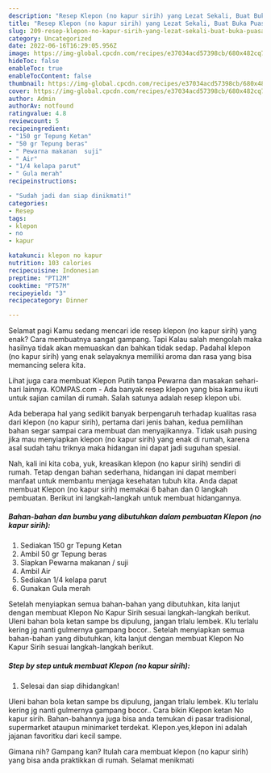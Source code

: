 ```yaml
---
description: "Resep Klepon (no kapur sirih) yang Lezat Sekali, Buat Buka Puasa Lezat"
title: "Resep Klepon (no kapur sirih) yang Lezat Sekali, Buat Buka Puasa Lezat"
slug: 209-resep-klepon-no-kapur-sirih-yang-lezat-sekali-buat-buka-puasa-lezat
category: Uncategorized
date: 2022-06-16T16:29:05.956Z
image: https://img-global.cpcdn.com/recipes/e37034acd57398cb/680x482cq70/klepon-no-kapur-sirih-foto-resep-utama.jpg
hideToc: false
enableToc: true
enableTocContent: false
thumbnail: https://img-global.cpcdn.com/recipes/e37034acd57398cb/680x482cq70/klepon-no-kapur-sirih-foto-resep-utama.jpg
cover: https://img-global.cpcdn.com/recipes/e37034acd57398cb/680x482cq70/klepon-no-kapur-sirih-foto-resep-utama.jpg
author: Admin
authorAv: notfound
ratingvalue: 4.8
reviewcount: 5
recipeingredient:
- "150 gr Tepung Ketan"
- "50 gr Tepung beras"
- " Pewarna makanan  suji"
- " Air"
- "1/4 kelapa parut"
- " Gula merah"
recipeinstructions:

- "Sudah jadi dan siap dinikmati!"
categories:
- Resep
tags:
- klepon
- no
- kapur

katakunci: klepon no kapur 
nutrition: 103 calories
recipecuisine: Indonesian
preptime: "PT12M"
cooktime: "PT57M"
recipeyield: "3"
recipecategory: Dinner

---
```



Selamat pagi Kamu sedang mencari ide resep klepon (no kapur sirih) yang enak? Cara membuatnya sangat gampang. Tapi Kalau salah mengolah maka hasilnya tidak akan memuaskan dan bahkan tidak sedap. Padahal klepon (no kapur sirih) yang enak selayaknya memiliki aroma dan rasa yang bisa memancing selera kita.


Lihat juga cara membuat Klepon Putih tanpa Pewarna dan masakan sehari-hari lainnya. KOMPAS.com - Ada banyak resep klepon yang bisa kamu ikuti untuk sajian camilan di rumah. Salah satunya adalah resep klepon ubi.

Ada beberapa hal yang sedikit banyak berpengaruh terhadap kualitas rasa dari klepon (no kapur sirih), pertama dari jenis bahan, kedua pemilihan bahan segar sampai cara membuat dan menyajikannya. Tidak usah pusing jika mau menyiapkan klepon (no kapur sirih) yang enak di rumah, karena asal sudah tahu triknya maka hidangan ini dapat jadi suguhan spesial.


Nah, kali ini kita coba, yuk, kreasikan klepon (no kapur sirih) sendiri di rumah. Tetap dengan bahan sederhana, hidangan ini dapat memberi manfaat untuk membantu menjaga kesehatan tubuh kita. Anda dapat membuat Klepon (no kapur sirih) memakai 6 bahan dan 0 langkah pembuatan. Berikut ini langkah-langkah untuk membuat hidangannya.

<!--inarticleads1-->

##### Bahan-bahan dan bumbu yang dibutuhkan dalam pembuatan Klepon (no kapur sirih):

1. Sediakan 150 gr Tepung Ketan
1. Ambil 50 gr Tepung beras
1. Siapkan  Pewarna makanan / suji
1. Ambil  Air
1. Sediakan 1/4 kelapa parut
1. Gunakan  Gula merah


Setelah menyiapkan semua bahan-bahan yang dibutuhkan, kita lanjut dengan membuat Klepon No Kapur Sirih sesuai langkah-langkah berikut. Uleni bahan bola ketan sampe bs dipulung, jangan trlalu lembek. Klu terlalu kering jg nanti gulmernya gampang bocor.. Setelah menyiapkan semua bahan-bahan yang dibutuhkan, kita lanjut dengan membuat Klepon No Kapur Sirih sesuai langkah-langkah berikut. 

<!--inarticleads2-->

##### Step by step untuk membuat Klepon (no kapur sirih):


1. Selesai dan siap dihidangkan!

Uleni bahan bola ketan sampe bs dipulung, jangan trlalu lembek. Klu terlalu kering jg nanti gulmernya gampang bocor.. Cara bikin Klepon ketan No kapur sirih. Bahan-bahannya juga bisa anda temukan di pasar tradisional, supermarket ataupun minimarket terdekat. Klepon.yes,klepon ini adalah jajanan favoritku dari kecil sampe. 

Gimana nih? Gampang kan? Itulah cara membuat klepon (no kapur sirih) yang bisa anda praktikkan di rumah. Selamat menikmati

